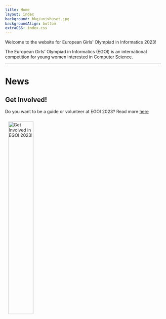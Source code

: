 ```yaml
---
title: Home
layout: index
background: bkg/univhuset.jpg
backgroundAlign: bottom
extraCSS: index.css
---
```


Welcome to the website for European Girls' Olympiad in Informatics 2023!

The European Girls’ Olympiad in Informatics (EGOI) is an international competition for young women interested in Computer Science.

<hr/>

# News

## Get Involved!

Do you want to be a guide or volunteer at EGOI 2023? Read more [here](https://egoi23.se/about/get-involved)

<a href="/about/get-involved.html"><img src="/assets/images/ig1_1.png" alt="Get Involved in EGOI 2023!" style="float:left;width:40%;margin:2%;"></a>
